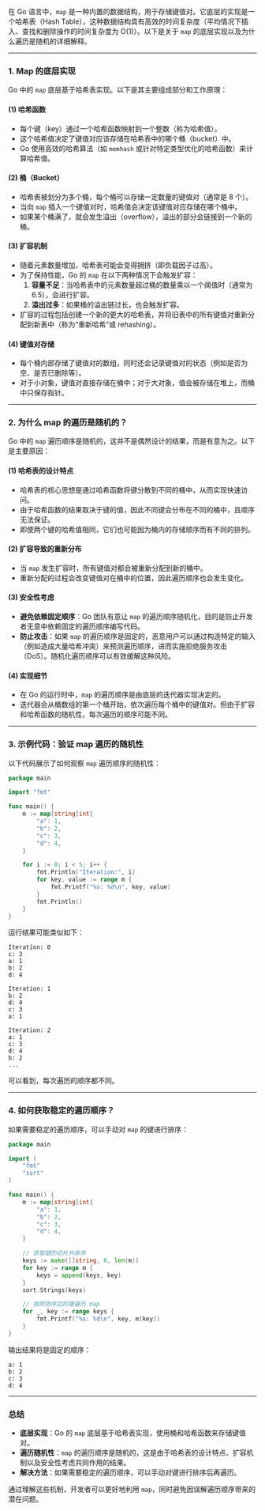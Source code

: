 在 Go 语言中，`map` 是一种内置的数据结构，用于存储键值对。它底层的实现是一个哈希表（Hash Table），这种数据结构具有高效的时间复杂度（平均情况下插入、查找和删除操作的时间复杂度为 O(1)）。以下是关于 `map` 的底层实现以及为什么遍历是随机的详细解释。

---

### **1. Map 的底层实现**

Go 中的 `map` 底层基于哈希表实现。以下是其主要组成部分和工作原理：

#### **(1) 哈希函数**
- 每个键（key）通过一个哈希函数映射到一个整数（称为哈希值）。
- 这个哈希值决定了键值对应该存储在哈希表中的哪个桶（bucket）中。
- Go 使用高效的哈希算法（如 `memhash` 或针对特定类型优化的哈希函数）来计算哈希值。

#### **(2) 桶（Bucket）**
- 哈希表被划分为多个桶，每个桶可以存储一定数量的键值对（通常是 8 个）。
- 当向 `map` 插入一个键值对时，哈希值会决定该键值对应存储在哪个桶中。
- 如果某个桶满了，就会发生溢出（overflow），溢出的部分会链接到一个新的桶。

#### **(3) 扩容机制**
- 随着元素数量增加，哈希表可能会变得拥挤（即负载因子过高）。
- 为了保持性能，Go 的 `map` 在以下两种情况下会触发扩容：
    1. **容量不足**：当哈希表中的元素数量超过桶的数量乘以一个阈值时（通常为 6.5），会进行扩容。
    2. **溢出过多**：如果桶的溢出链过长，也会触发扩容。
- 扩容的过程包括创建一个新的更大的哈希表，并将旧表中的所有键值对重新分配到新表中（称为“重新哈希”或 rehashing）。

#### **(4) 键值对存储**
- 每个桶内部存储了键值对的数组，同时还会记录键值对的状态（例如是否为空、是否已删除等）。
- 对于小对象，键值对直接存储在桶中；对于大对象，值会被存储在堆上，而桶中只保存指针。

---

### **2. 为什么 map 的遍历是随机的？**

Go 中的 `map` 遍历顺序是随机的，这并不是偶然设计的结果，而是有意为之。以下是主要原因：

#### **(1) 哈希表的设计特点**
- 哈希表的核心思想是通过哈希函数将键分散到不同的桶中，从而实现快速访问。
- 由于哈希函数的结果取决于键的值，因此不同键会分布在不同的桶中，且顺序无法保证。
- 即使两个键的哈希值相同，它们也可能因为桶内的存储顺序而有不同的排列。

#### **(2) 扩容导致的重新分布**
- 当 `map` 发生扩容时，所有键值对都会被重新分配到新的桶中。
- 重新分配的过程会改变键值对在桶中的位置，因此遍历顺序也会发生变化。

#### **(3) 安全性考虑**
- **避免依赖固定顺序**：Go 团队有意让 `map` 的遍历顺序随机化，目的是防止开发者无意中依赖固定的遍历顺序编写代码。
- **防止攻击**：如果 `map` 的遍历顺序是固定的，恶意用户可以通过构造特定的输入（例如造成大量哈希冲突）来预测遍历顺序，进而实施拒绝服务攻击（DoS）。随机化遍历顺序可以有效缓解这种风险。

#### **(4) 实现细节**
- 在 Go 的运行时中，`map` 的遍历顺序是由底层的迭代器实现决定的。
- 迭代器会从桶数组的第一个桶开始，依次遍历每个桶中的键值对。但由于扩容和哈希函数的随机性，每次遍历的顺序可能不同。

---

### **3. 示例代码：验证 map 遍历的随机性**

以下代码展示了如何观察 `map` 遍历顺序的随机性：

```go
package main

import "fmt"

func main() {
    m := map[string]int{
        "a": 1,
        "b": 2,
        "c": 3,
        "d": 4,
    }

    for i := 0; i < 5; i++ {
        fmt.Println("Iteration:", i)
        for key, value := range m {
            fmt.Printf("%s: %d\n", key, value)
        }
        fmt.Println()
    }
}
```

运行结果可能类似如下：

```
Iteration: 0
c: 3
a: 1
b: 2
d: 4

Iteration: 1
b: 2
d: 4
c: 3
a: 1

Iteration: 2
a: 1
c: 3
d: 4
b: 2
...
```

可以看到，每次遍历的顺序都不同。

---

### **4. 如何获取稳定的遍历顺序？**

如果需要稳定的遍历顺序，可以手动对 `map` 的键进行排序：

```go
package main

import (
    "fmt"
    "sort"
)

func main() {
    m := map[string]int{
        "a": 1,
        "b": 2,
        "c": 3,
        "d": 4,
    }

    // 获取键的切片并排序
    keys := make([]string, 0, len(m))
    for key := range m {
        keys = append(keys, key)
    }
    sort.Strings(keys)

    // 按照排序后的键遍历 map
    for _, key := range keys {
        fmt.Printf("%s: %d\n", key, m[key])
    }
}
```

输出结果将是固定的顺序：

```
a: 1
b: 2
c: 3
d: 4
```

---

### **总结**

- **底层实现**：Go 的 `map` 底层基于哈希表实现，使用桶和哈希函数来存储键值对。
- **遍历随机性**：`map` 的遍历顺序是随机的，这是由于哈希表的设计特点、扩容机制以及安全性考虑共同作用的结果。
- **解决方法**：如果需要稳定的遍历顺序，可以手动对键进行排序后再遍历。

通过理解这些机制，开发者可以更好地利用 `map`，同时避免因误解遍历顺序带来的潜在问题。